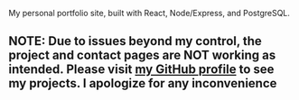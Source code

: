 My personal portfolio site, built with React, Node/Express, and PostgreSQL.

<h2>NOTE: Due to issues beyond my control, the project and contact pages are NOT working as intended. Please visit <a href="https://github.com/NathanHannon">my GitHub profile</a> to see my projects. I apologize for any inconvenience</h2>

